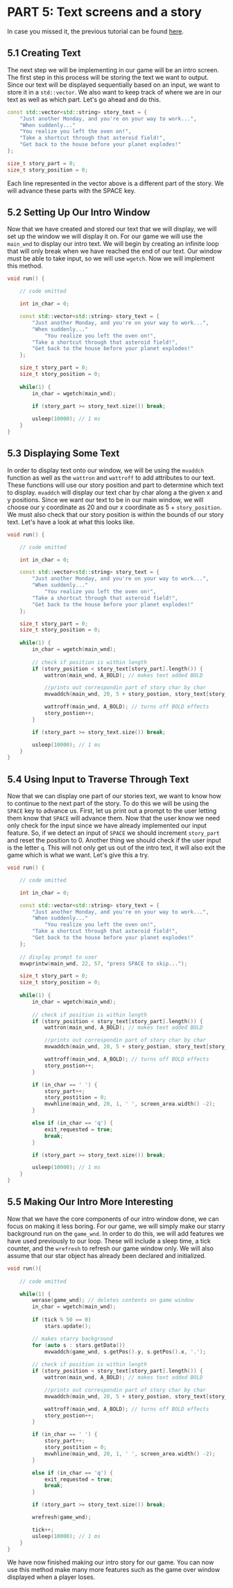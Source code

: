 # PART 5: Text screens and a story

In case you missed it, the previous tutorial can be found [here](../part4).

## 5.1 Creating Text
The next step we will be implementing in our game will be an intro screen. The first step
in this process will be storing the text we want to output. Since our text will be 
displayed sequentially based on an input, we want to store it in a `std::vector`. We also
want to keep track of where we are in our text as well as which part. Let's go ahead 
and do this. 
```c++
const std::vector<std::string> story_text = {
    "Just another Monday, and you're on your way to work...",
    "When suddenly..."
    "You realize you left the oven on!",
    "Take a shortcut through that asteroid field!",
    "Get back to the house before your planet explodes!"
};

size_t story_part = 0;
size_t story_position = 0;
```
Each line represented in the vector above is a different part of the story. We will
advance these parts with the SPACE key.

## 5.2 Setting Up Our Intro Window
Now that we have created and stored our text that we will display, we will set up the 
window we will display it on. For our game we will use the `main_wnd` to display our 
intro text. We will begin by creating an infinite loop that will only break when we
have reached the end of our text. Our window must be able to take input, so we will 
use `wgetch`. Now we will implement this method. 
```c++
void run() {

    // code omitted

    int in_char = 0;

    const std::vector<std::string> story_text = {
        "Just another Monday, and you're on your way to work...",
        "When suddenly..."
            "You realize you left the oven on!",
        "Take a shortcut through that asteroid field!",
        "Get back to the house before your planet explodes!"
    };

    size_t story_part = 0;
    size_t story_position = 0;
    
    while(1) {
        in_char = wgetch(main_wnd);
        
        if (story_part >= story_text.size()) break;

        usleep(10000); // 1 ms
    }
}
```
## 5.3 Displaying Some Text
In order to display text onto our window, we will be using the `mvaddch` function as well
as the `wattron` and `wattroff` to add attributes to our text. These functions will use
our story position and part to determine which text to display. `mvaddch` will display our 
text char by char along a the given x and y positions. Since we want our text to be in 
our main window, we will choose our y coordinate as 20 and our x coordinate as
5 + `story_position`. We must also check that our story position is within the bounds of 
our story text. Let's have a look at what this looks like.
```c++
void run() {

    // code omitted

    int in_char = 0;

    const std::vector<std::string> story_text = {
        "Just another Monday, and you're on your way to work...",
        "When suddenly..."
            "You realize you left the oven on!",
        "Take a shortcut through that asteroid field!",
        "Get back to the house before your planet explodes!"
    };

    size_t story_part = 0;
    size_t story_position = 0;
    
    while(1) {
        in_char = wgetch(main_wnd);
       
        // check if position is within length
        if (story_position < story_text[story_part].length()) {
            wattron(main_wnd, A_BOLD); // makes text added BOLD

            //prints out correspondin part of story char by char
            mvwaddch(main_wnd, 20, 5 + story_postion, story_text[story_part][story_postion]);

            wattroff(main_wnd, A_BOLD); // turns off BOLD effects
            story_postion++;
        }

        if (story_part >= story_text.size()) break;

        usleep(10000); // 1 ms
    }
}
```
## 5.4 Using Input to Traverse Through Text
Now that we can display one part of our stories text, we want to know how to continue to 
the next part of the story. To do this we will be using the `SPACE` key to advance us.
First, let us print out a prompt to the user letting them know that `SPACE` will advance them.
Now that the user know we need only check for the input since we have already implemented 
our input feature. So, if we detect an input of `SPACE` we should increment `story_part` and
reset the position to 0. Another thing we should check if the user input is the letter `q`.
This will not only get us out of the intro text, it will also exit the game which is what
we want. Let's give this a try. 
```c++
void run() {

    // code omitted

    int in_char = 0;

    const std::vector<std::string> story_text = {
        "Just another Monday, and you're on your way to work...",
        "When suddenly..."
            "You realize you left the oven on!",
        "Take a shortcut through that asteroid field!",
        "Get back to the house before your planet explodes!"
    };
    
    // display prompt to user
    mvwprintw(main_wnd, 22, 57, "press SPACE to skip...");

    size_t story_part = 0;
    size_t story_position = 0;
    
    while(1) {
        in_char = wgetch(main_wnd);
       
        // check if position is within length
        if (story_position < story_text[story_part].length()) {
            wattron(main_wnd, A_BOLD); // makes text added BOLD

            //prints out correspondin part of story char by char
            mvwaddch(main_wnd, 20, 5 + story_postion, story_text[story_part][story_postion]);

            wattroff(main_wnd, A_BOLD); // turns off BOLD effects
            story_postion++;
        }

        if (in_char == ' ') {
            story_part++;
            story_postition = 0;
            mvwhline(main_wnd, 20, 1, ' ', screen_area.width() -2);
        }

        else if (in_char == 'q') {
            exit_requested = true;
            break;
        }

        if (story_part >= story_text.size()) break;

        usleep(10000); // 1 ms
    }
}
```
## 5.5 Making Our Intro More Interesting
Now that we have the core components of our intro window done, we can focus on making it
less boring. For our game, we will simply make our starry background run on the `game_wnd`.
In order to do this, we will add features we have used previously to our loop. These will 
include a sleep time, a tick counter, and the `wrefresh` to refresh our game window only. 
We will also assume that our star object has already been declared and initialized.
```c++
void run(){
    
    // code omitted

    while(1) {
        werase(game_wnd); // deletes contents on game window
        in_char = wgetch(main_wnd);
        
        if (tick % 50 == 0)
            stars.update();

        // makes starry background
        for (auto s : stars.getData())
            mvwaddch(game_wnd, s.getPos().y, s.getPos().x, '.');
            
        // check if position is within length
        if (story_position < story_text[story_part].length()) {
            wattron(main_wnd, A_BOLD); // makes text added BOLD

            //prints out correspondin part of story char by char
            mvwaddch(main_wnd, 20, 5 + story_postion, story_text[story_part][story_postion]);

            wattroff(main_wnd, A_BOLD); // turns off BOLD effects
            story_postion++;
        }

        if (in_char == ' ') {
            story_part++;
            story_postition = 0;
            mvwhline(main_wnd, 20, 1, ' ', screen_area.width() -2);
        }

        else if (in_char == 'q') {
            exit_requested = true;
            break;
        }

        if (story_part >= story_text.size()) break;

        wrefresh(game_wnd);

        tick++;
        usleep(10000); // 1 ms
    }
}
```
We have now finished making our intro story for our game. You can now use this
method make many more features such as the game over window displayed when a player loses.
